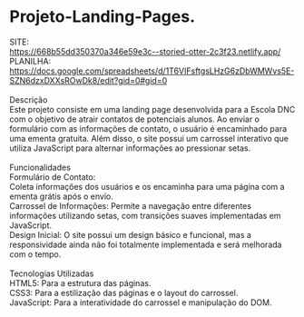 # Projeto-Landing-Pages.
SITE:
<br>
https://668b55dd350370a346e59e3c--storied-otter-2c3f23.netlify.app/
<br>
PLANILHA:
<br>
https://docs.google.com/spreadsheets/d/1T6VIFsftgsLHzG6zDbWMWvs5E-SZN6dzxDXXsROwDk8/edit?gid=0#gid=0
<br><br>
Descrição
<br>
Este projeto consiste em uma landing page desenvolvida para a Escola DNC com o objetivo de atrair contatos de potenciais alunos. Ao enviar o formulário com as informações de contato, o usuário é encaminhado para uma ementa gratuita. Além disso, o site possui um carrossel interativo que utiliza JavaScript para alternar informações ao pressionar setas.
<br><br>
Funcionalidades
<br>
Formulário de Contato: 
<br>
Coleta informações dos usuários e os encaminha para uma página com a ementa grátis após o envio.
<br>
Carrossel de Informações: Permite a navegação entre diferentes informações utilizando setas, com transições suaves implementadas em JavaScript.
<br>
Design Inicial: O site possui um design básico e funcional, mas a responsividade ainda não foi totalmente implementada e será melhorada com o tempo.
<br><br>
Tecnologias Utilizadas
<br>
HTML5: Para a estrutura das páginas.
<br>
CSS3: Para a estilização das páginas e o layout do carrossel.
<br>
JavaScript: Para a interatividade do carrossel e manipulação do DOM.
